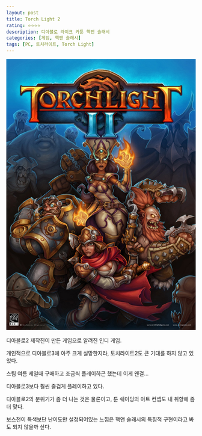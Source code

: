 ```yaml
---
layout: post
title: Torch Light 2
rating: ⭐️⭐️⭐️⭐️
description: 디아블로 라이크 카툰 핵앤 슬래시
categories: [게임, 핵앤 슬래시]
tags: [PC, 토치라이트, Torch Light]
---
```


![Torch Light 2](../../img/2013/torch_light2.jpg)

디아블로2 제작진이 만든 게임으로 알려진 인디 게임. 

개인적으로 디아블로3에 아주 크게 실망한지라, 토치라이트2도 큰 기대를 하지 않고 있었다.

스팀 여름 세일때 구매하고 조금씩 플레이하곤 했는데 이게 왠걸…

디아블로3보다 훨씬 즐겁게 플레이하고 있다.

디아블로2의 분위기가 좀 더 나는 것은 물론이고, 툰 쉐이딩의 아트 컨셉도 내 취향에 좀 더 맞다.

보스전이 특색보단 난이도만 설정되어있는 느낌은 핵앤 슬래시의 특징적 구현이라고 봐도 되지 않을까 싶다.
